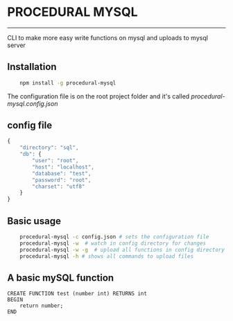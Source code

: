 # PROCEDURAL MYSQL
---

CLI to make more easy write functions on mysql and uploads to mysql server

## Installation

```bash
    npm install -g procedural-mysql
```

The configuration file is on the root project folder and it's called *procedural-mysql.config.json*

## config file
```js
{
    "directory": "sql",
    "db": {
        "user": "root",
        "host": "localhost",
        "database": "test",
        "password": "root",
        "charset": "utf8"
    }
}
```

## Basic usage
```bash
    procedural-mysql -c config.json # sets the configuration file
    procedural-mysql -w  # watch in config directory for changes
    procedural-mysql -w -g  # upload all functions in config directory and watch cahnges on it
    procedural-mysql -h # shows all commands to upload files
```

## A basic mySQL function
```mysql
CREATE FUNCTION test (number int) RETURNS int 
BEGIN
    return number;
END
```

